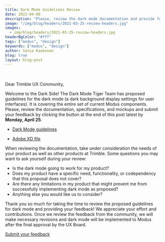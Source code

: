 ```yaml
---
title: Dark Mode Guidelines Review
date: 2022-04-08
description: "Please, review the dark mode documentation and provide feedback by Monday, April 25th, 2022."
image: "/img/blog/headers/2021-03-25-review-headers.jpg"
images:
  - img/blog/headers/2021-03-25-review-headers.jpg
headerBgColor: "#fff"
tags: ["modus", "design"]
keywords: ["modus", "design"]
author: Sonia Kaukonen
blog: true
layout: blog-post
---
```


<br><br>
Dear Trimble UX Community,

Welcome to the Dark Side! The Dark Mode Tiger Team has proposed guidelines for the dark mode (a dark background display settings for user interfaces). It is covering the entire set of current Modus components. Please, review the documentation, specifications, and mockups and submit your feedback by clicking the button at the end of this post latest by **Monday, April 25**.

- [Dark Mode guidelines](https://docs.google.com/document/d/1Gd8KhiDhAdlVxuPlYe8e12FYPP1-AmeiMo7zcI3XlYo/edit?usp=sharing)

- [Adobe XD file](https://xd.adobe.com/view/6e4719f4-2da4-4db6-9bdb-609bccffcf46-3b14/grid/)

When reviewing the documentation, take under consideration the needs of your product as well as other products at Trimble. Some questions you may want to ask yourself during your review:

- Is the dark mode going to work for my product?
- Does my product have a specific need, functionality, or codependency that this proposal does not cover?
- Are there any limitations in my product that might prevent me from successfully implementing dark mode as proposed?
- Anything else you would like us to consider?

Thank you so much for taking the time to review the proposed guidelines for dark mode and providing your feedback! We appreciate your effort and contributions. Once we review the feedback from the community, we will make necessary revisions and dark mode will be implemented to Modus after the final approval by the UX Board.

<a href="https://forms.gle/rX97Wnn5fUAV5rxX9" target="_blank" class="btn btn-primary">Submit your feedback</a>
